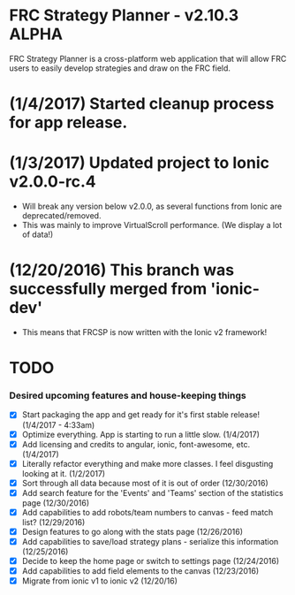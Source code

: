 # FRC Strategy Planner - v2.10.3 ALPHA
FRC Strategy Planner is a cross-platform web application that will allow FRC users to easily develop strategies and draw on the FRC field.

# (1/4/2017) Started cleanup process for app release.

# (1/3/2017) Updated project to Ionic v2.0.0-rc.4
- Will break any version below v2.0.0, as several functions from Ionic are deprecated/removed.
- This was mainly to improve VirtualScroll performance. (We display a lot of data!) 

# (12/20/2016) This branch was successfully merged from 'ionic-dev'
- This means that FRCSP is now written with the Ionic v2 framework! 

# TODO
### Desired upcoming features and house-keeping things
- [X] Start packaging the app and get ready for it's first stable release! (1/4/2017 - 4:33am)
- [X] Optimize everything. App is starting to run a little slow. (1/4/2017)
- [X] Add licensing and credits to angular, ionic, font-awesome, etc. (1/4/2017)
- [X] Literally refactor everything and make more classes. I feel disgusting looking at it. (1/2/2017)
- [X] Sort through all data because most of it is out of order (12/30/2016)
- [X] Add search feature for the 'Events' and 'Teams' section of the statistics page (12/30/2016)
- [X] Add capabilities to add robots/team numbers to canvas - feed match list? (12/29/2016)
- [X] Design features to go along with the stats page (12/26/2016)
- [X] Add capabilities to save/load strategy plans - serialize this information (12/25/2016)
- [X] Decide to keep the home page or switch to settings page (12/24/2016)
- [X] Add capabilities to add field elements to the canvas (12/23/2016)
- [X] Migrate from ionic v1 to ionic v2 (12/20/16)
